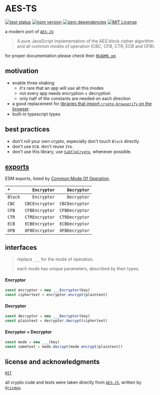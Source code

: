 # AES-TS
[![test status](https://github.com/leonardodino/aes-ts/workflows/Test/badge.svg)](https://github.com/leonardodino/aes-ts/actions?query=branch%3Amain)
[![npm version](https://badgen.net/npm/v/aes-ts)](https://www.npmjs.com/package/aes-ts)
[![zero dependencies](https://badgen.net/badge/dependencies/none/green)](https://david-dm.org/leonardodino/aes-ts)
[![MIT License](https://badgen.net/github/license/leonardodino/aes-ts)](https://github.com/leonardodino/aes-ts/blob/main/LICENSE)

a modern port of [`AES-JS`](https://github.com/ricmoo/aes-js):

> A pure JavaScript implementation of the AES block cipher algorithm and all common modes of operation (CBC, CFB, CTR, ECB and OFB).

for proper documentation please check their [`README.md`](https://github.com/ricmoo/aes-js/blob/master/README.md).

## motivation

- enable three shaking
  - it's rare that an app will use all this modes
  - not every app needs encryption + decryption
  - only half of the constants are needed on each direction
- a good replacement for [libraries that import `crypto-browserify` on the browser](https://dominictarr.com/post/133109715357/which-js-crypto-library-should-i-use).
- built-in typescript types

## best practices

- don't roll your own crypto, especially don't touch `Block` directly.
- don't use `ECB`. don't reuse `IV`s.
- don't use this library, use [`SubtleCrypto`](https://developer.mozilla.org/en-US/docs/Web/API/SubtleCrypto), whenever possible.

## [exports](./src/index.ts)

ESM exports, listed by [Common Mode Of Operation](http://en.wikipedia.org/wiki/Block_cipher_mode_of_operation).

| `*`     |    `Encryptor` |    `Decryptor` |
| :------ | -------------: | -------------: |
| `Block` |    `Encryptor` |    `Decryptor` |
| `CBC`   | `CBCEncryptor` | `CBCDecryptor` |
| `CFB`   | `CFBEncryptor` | `CFBDecryptor` |
| `CTR`   | `CTREncryptor` | `CTRDecryptor` |
| `ECB`   | `ECBEncryptor` | `ECBDecryptor` |
| `OFB`   | `OFBEncryptor` | `OFBDecryptor` |

## interfaces

> replace `___` for the mode of operation.
>
> each mode has unique parameters, described by their types.

#### Encryptor

```javascript
const encryptor = new ___Encryptor(key)
const ciphertext = encryptor.encrypt(plaintext)
```

#### Decryptor

```javascript
const decryptor = new ___Decryptor(key)
const plaintext = decryptor.decrypt(ciphertext)
```

#### Encryptor + Decryptor

```javascript
const mode = new ___(key)
const sametext = mode.decrypt(mode.encrypt(plaintext))
```

## license and acknowledgments
[`MIT`](https://github.com/leonardodino/aes-ts/blob/main/LICENSE)

all crypto code and tests were taken directly from [`AES-JS`](https://github.com/ricmoo/aes-js), written by [`@ricmoo`](https://github.com/ricmoo).

